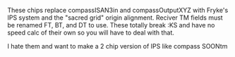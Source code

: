 These chips replace compassISAN3in and compassOutputXYZ with Fryke's IPS system and the "sacred grid" origin alignment. Reciver TM fields must be renamed FT, BT, and DT to use. These totally break :KS and have no speed calc of their own so you will have to deal with that.

I hate them and want to make a 2 chip version of IPS like compass SOONtm
